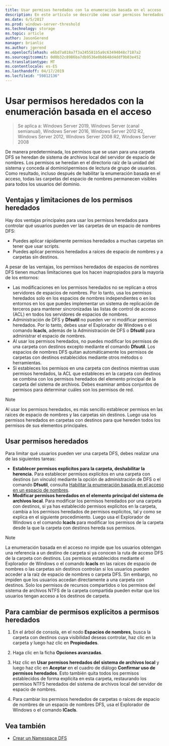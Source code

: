 ```yaml
---
title: Usar permisos heredados con la enumeración basada en el acceso
description: En este artículo se describe cómo usar permisos heredados con la enumeración basada en el acceso
ms.date: 6/5/2017
ms.prod: windows-server-threshold
ms.technology: storage
ms.topic: article
author: JasonGerend
manager: brianlic
ms.author: jgerend
ms.openlocfilehash: e6bd7a018a7f3a245581b5a9c63494048c7187a2
ms.sourcegitcommit: 0d0b32c8986ba7db9536e0b8648d4ddf9b03e452
ms.translationtype: MT
ms.contentlocale: es-ES
ms.lasthandoff: 04/17/2019
ms.locfileid: "59812136"
---
```

# <a name="using-inherited-permissions-with-access-based-enumeration"></a>Usar permisos heredados con la enumeración basada en el acceso

> Se aplica a: Windows Server 2019, Windows Server (canal semianual), Windows Server 2016, Windows Server 2012 R2, Windows Server 2012, Windows Server 2008 R2, Windows Server 2008

De manera predeterminada, los permisos que se usan para una carpeta DFS se heredan de sistema de archivos local del servidor de espacio de nombres. Los permisos se heredan en el directorio raíz de la unidad del sistema y conceda al dominio\\permisos de lectura de grupo de usuarios. Como resultado, incluso después de habilitar la enumeración basada en el acceso, todas las carpetas del espacio de nombres permanecen visibles para todos los usuarios del dominio.

## <a name="advantages-and-limitations-of-inherited-permissions"></a>Ventajas y limitaciones de los permisos heredados

Hay dos ventajas principales para usar los permisos heredados para controlar qué usuarios pueden ver las carpetas de un espacio de nombres DFS:

-   Puedes aplicar rápidamente permisos heredados a muchas carpetas sin tener que usar scripts.
-   Puedes aplicar permisos heredados a raíces de espacio de nombres y a carpetas sin destinos.

A pesar de las ventajas, los permisos heredados de espacios de nombres DFS tienen muchas limitaciones que los hacen inapropiados para la mayoría de los entornos:

-   Las modificaciones en los permisos heredados no se replican a otros servidores de espacios de nombres. Por lo tanto, usa los permisos heredados solo en los espacios de nombres independientes o en los entornos en los que puedes implementar un sistema de replicación de terceros para mantener sincronizadas las listas de control de acceso (ACL) en todos los servidores de espacios de nombres.
-   Administración de DFS y **Dfsutil** no pueden ver ni modificar permisos heredados. Por lo tanto, debes usar el Explorador de Windows o el comando **Icacls**, además de la Administración de DFS o **Dfsutil** para administrar el espacio de nombres.
-   Al usar los permisos heredados, no puedes modificar los permisos de una carpeta con destinos excepto mediante el comando **Dfsutil**. Los espacios de nombres DFS quitan automáticamente los permisos de carpetas con destinos establecidos mediante otros métodos o herramientas.
-   Si estableces los permisos en una carpeta con destinos mientras usas permisos heredados, la ACL que estableces en la carpeta con destinos se combina con los permisos heredados del elemento principal de la carpeta del sistema de archivos. Debes examinar ambos conjuntos de permisos para determinar cuáles son los permisos de red.

> [!NOTE]
> Al usar los permisos heredados, es más sencillo establecer permisos en las raíces de espacio de nombres y las carpetas sin destinos. Luego usa los permisos heredados en carpetas con destinos para que hereden todos los permisos de sus elementos principales.

## <a name="using-inherited-permissions"></a>Usar permisos heredados

Para limitar qué usuarios pueden ver una carpeta DFS, debes realizar una de las siguientes tareas:

-   **Establecer permisos explícitos para la carpeta, deshabilitar la herencia.** Para establecer permisos explícitos en una carpeta con destinos (un vínculo) mediante la opción de administración de DFS o el comando **Dfsutil**, consulta [Habilitar la enumeración basada en el acceso en un espacio de nombres](enable-access-based-enumeration-on-a-namespace.md).
-   **Modificar permisos heredados en el elemento principal del sistema de archivos local**. Para modificar los permisos heredados por una carpeta con destinos, si ya has establecido permisos explícitos en la carpeta, cambia a los permisos heredados de permisos explícitos, tal y como se explica en el siguiente procedimiento. Luego usa el Explorador de Windows o el comando **Icacls** para modificar los permisos de la carpeta desde la que la carpeta con destinos hereda sus permisos.

> [!NOTE]
> La enumeración basada en el acceso no impide que los usuarios obtengan una referencia a un destino de carpeta si ya conocen la ruta de acceso DFS de la carpeta con destinos. Los permisos establecidos mediante el Explorador de Windows o el comando **Icacls** en las raíces de espacio de nombres o las carpetas sin destinos controlan si los usuarios pueden acceder a la raíz de espacio de nombres o carpeta DFS. Sin embargo, no impiden que los usuarios accedan directamente a una carpeta con destinos. Solo los permisos de recursos compartidos o los permisos del sistema de archivos NTFS de la carpeta compartida pueden evitar que los usuarios tengan acceso a los destinos de carpeta.

## <a name="to-switch-from-explicit-permissions-to-inherited-permissions"></a>Para cambiar de permisos explícitos a permisos heredados

1.  En el árbol de consola, en el nodo **Espacios de nombres**, busca la carpeta con destinos cuya visibilidad deseas controlar, haz clic en la carpeta y luego haz clic en **Propiedades**.

2.  Haga clic en la ficha **Opciones avanzadas**.

3.  Haz clic en **Usar permisos heredados del sistema de archivos local** y luego haz clic en **Aceptar** en el cuadro de diálogo **Confirmar uso de permisos heredados**. Esto también quita todos los permisos establecidos de forma explícita en esta carpeta, restaurando los permisos NTFS heredados del sistema de archivos local del servidor de espacio de nombres.

4.  Para cambiar los permisos heredados de carpetas o raíces de espacio de nombres de un espacio de nombres DFS, usa el Explorador de Windows o el comando **ICacls**.

## <a name="see-also"></a>Vea también

-   [Crear un Namespace DFS](create-a-dfs-namespace.md)